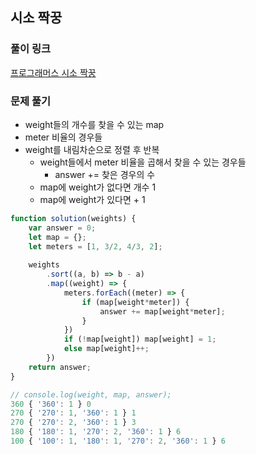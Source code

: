 ## 시소 짝꿍

### 풀이 링크

[프로그래머스 시소 짝꿍](https://school.programmers.co.kr/learn/courses/30/lessons/152996)

### 문제 풀기

- weight들의 개수를 찾을 수 있는 map
- meter 비율의 경우들
- weight를 내림차순으로 정렬 후 반복
  - weight들에서 meter 비율을 곱해서 찾을 수 있는 경우들
    - answer += 찾은 경우의 수
  - map에 weight가 없다면 개수 1
  - map에 weight가 있다면 + 1

```javascript
function solution(weights) {
    var answer = 0;
    let map = {};
    let meters = [1, 3/2, 4/3, 2];
    
    weights
        .sort((a, b) => b - a)
        .map((weight) => {
            meters.forEach((meter) => {
                if (map[weight*meter]) {
                    answer += map[weight*meter];
                }
            })
            if (!map[weight]) map[weight] = 1;
            else map[weight]++;
        })
    return answer;
}
```

```javascript
// console.log(weight, map, answer);
360 { '360': 1 } 0
270 { '270': 1, '360': 1 } 1
270 { '270': 2, '360': 1 } 3
180 { '180': 1, '270': 2, '360': 1 } 6
100 { '100': 1, '180': 1, '270': 2, '360': 1 } 6
```
